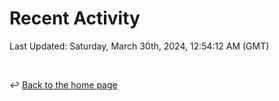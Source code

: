# Recent Activity

<!--RECENT_ACTIVITY:start-->
<!--RECENT_ACTIVITY:end-->

<!--RECENT_ACTIVITY:last_update-->
Last Updated: Saturday, March 30th, 2024, 12:54:12 AM (GMT)
<!--RECENT_ACTIVITY:last_update_end-->

<br>

↩️ [Back to the home page](/README.md)
